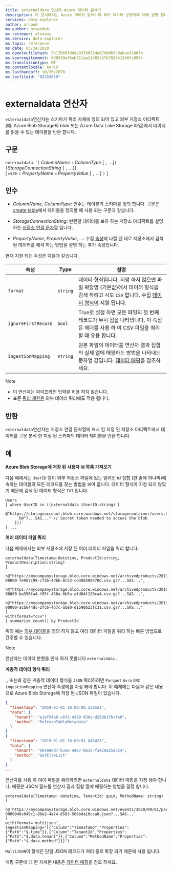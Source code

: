 ```yaml
---
title: externaldata 연산자-Azure 데이터 탐색기
description: 이 문서에서는 Azure 데이터 탐색기의 외부 데이터 운영자에 대해 설명 합니다.
services: data-explorer
author: orspod
ms.author: orspodek
ms.reviewer: alexans
ms.service: data-explorer
ms.topic: reference
ms.date: 03/24/2020
ms.openlocfilehash: 5b17b69fd49e937b672da07dd0b5c8abae9100fb
ms.sourcegitcommit: 608539af6ab511aa11d82c17b782641340fc8974
ms.translationtype: MT
ms.contentlocale: ko-KR
ms.lasthandoff: 10/20/2020
ms.locfileid: "92253059"
---
```

# <a name="externaldata-operator"></a>externaldata 연산자

`externaldata`연산자는 스키마가 쿼리 자체에 정의 되어 있고 외부 저장소 아티팩트 (예: Azure Blob Storage의 blob 또는 Azure Data Lake Storage 파일)에서 데이터를 읽을 수 있는 테이블을 반환 합니다.

## <a name="syntax"></a>구문

`externaldata``(` *ColumnName* `:` *ColumnType* [ `,` ...]`)`   
`[`*StorageConnectionString* [ `,` ...]`]`   
[ `with` `(` *PropertyName* `=` *PropertyValue* [ `,` ...] `)` ]

## <a name="arguments"></a>인수

* *ColumnName*, *ColumnType*: 인수는 테이블의 스키마를 정의 합니다.
  구문은 [create table](../management/create-table-command.md)에서 테이블을 정의할 때 사용 되는 구문과 같습니다.

* *StorageConnectionString*: 반환할 데이터를 보유 하는 저장소 아티팩트를 설명 하는 [저장소 연결 문자열](../api/connection-strings/storage.md) 입니다.

* *PropertyName*, *PropertyValue*, ...: 수집 [속성](../../ingestion-properties.md)에 나열 된 대로 저장소에서 검색 된 데이터를 해석 하는 방법을 설명 하는 추가 속성입니다.

현재 지원 되는 속성은 다음과 같습니다.

| 속성         | Type     | 설명       |
|------------------|----------|-------------------|
| `format`         | `string` | 데이터 형식입니다. 지정 하지 않으면 파일 확장명 (기본값)에서 데이터 형식을 검색 하려고 시도 `CSV` 합니다. 수집 [데이터 형식이](../../ingestion-supported-formats.md) 지원 됩니다. |
| `ignoreFirstRecord` | `bool` | True로 설정 하면 모든 파일의 첫 번째 레코드가 무시 됨을 나타냅니다. 이 속성은 헤더를 사용 하 여 CSV 파일을 쿼리할 때 유용 합니다. |
| `ingestionMapping` | `string` | 원본 파일의 데이터를 연산자 결과 집합의 실제 열에 매핑하는 방법을 나타내는 문자열 값입니다. [데이터 매핑](../management/mappings.md)을 참조하세요. |


> [!NOTE]
> * 이 연산자는 파이프라인 입력을 허용 하지 않습니다.
> * 표준 [쿼리 제한은](../concepts/querylimits.md) 외부 데이터 쿼리에도 적용 됩니다.

## <a name="returns"></a>반환

`externaldata`연산자는 저장소 연결 문자열에 표시 된 지정 된 저장소 아티팩트에서 데이터를 구문 분석 한 지정 된 스키마의 데이터 테이블을 반환 합니다.

## <a name="examples"></a>예

**Azure Blob Storage에 저장 된 사용자 Id 목록 가져오기**

다음 예에서는 `UserID` 열이 외부 저장소 파일에 있는 알려진 id 집합 (한 줄에 하나씩)에 속하는 테이블의 모든 레코드를 찾는 방법을 보여 줍니다. 데이터 형식이 지정 되지 않았기 때문에 검색 된 데이터 형식은 `TXT` 입니다.

```kusto
Users
| where UserID in ((externaldata (UserID:string) [
    @"https://storageaccount.blob.core.windows.net/storagecontainer/users.txt" 
      h@"?...SAS..." // Secret token needed to access the blob
    ]))
| ...
```

**여러 데이터 파일 쿼리**

다음 예제에서는 외부 저장소에 저장 된 여러 데이터 파일을 쿼리 합니다.

```kusto
externaldata(Timestamp:datetime, ProductId:string, ProductDescription:string)
[
  h@"https://mycompanystorage.blob.core.windows.net/archivedproducts/2019/01/01/part-00000-7e967c99-cf2b-4dbb-8c53-ce388389470d.csv.gz?...SAS...",
  h@"https://mycompanystorage.blob.core.windows.net/archivedproducts/2019/01/02/part-00000-ba356fa4-f85f-430a-8b5a-afd64f128ca4.csv.gz?...SAS...",
  h@"https://mycompanystorage.blob.core.windows.net/archivedproducts/2019/01/03/part-00000-acb644dc-2fc6-467c-ab80-d1590b23fc31.csv.gz?...SAS..."
]
with(format="csv")
| summarize count() by ProductId
```

위의 예는 [외부 테이블](schema-entities/externaltables.md)을 정의 하지 않고 여러 데이터 파일을 쿼리 하는 빠른 방법으로 간주할 수 있습니다.

> [!NOTE]
> 연산자는 데이터 분할을 인식 하지 못합니다 `externaldata` .

**계층적 데이터 형식 쿼리**

,, 또는와 같은 계층적 데이터 형식을 `JSON` 쿼리하려면 `Parquet` `Avro` `ORC` `ingestionMapping` 연산자 속성에를 지정 해야 합니다. 이 예제에는 다음과 같은 내용으로 Azure Blob Storage에 저장 된 JSON 파일이 있습니다.

```JSON
{
  "timestamp": "2019-01-01 10:00:00.238521",   
  "data": {    
    "tenant": "e1ef54a6-c6f2-4389-836e-d289b37bcfe0",   
    "method": "RefreshTableMetadata"   
  }   
}   
{
  "timestamp": "2019-01-01 10:00:01.845423",   
  "data": {   
    "tenant": "9b49d0d7-b3e6-4467-bb35-fa420a25d324",   
    "method": "GetFileList"   
  }   
}
...
```

연산자를 사용 하 여이 파일을 쿼리하려면 `externaldata` 데이터 매핑을 지정 해야 합니다. 매핑은 JSON 필드를 연산자 결과 집합 열에 매핑하는 방법을 결정 합니다.

```kusto
externaldata(Timestamp: datetime, TenantId: guid, MethodName: string)
[ 
   h@'https://mycompanystorage.blob.core.windows.net/events/2020/09/01/part-0000046c049c1-86e2-4e74-8583-506bda10cca8.json?...SAS...'
]
with(format='multijson', ingestionMapping='[{"Column":"Timestamp","Properties":{"Path":"$.time"}},{"Column":"TenantId","Properties":{"Path":"$.data.tenant"}},{"Column":"MethodName","Properties":{"Path":"$.data.method"}}]')
```

`MultiJSON`이 형식은 단일 JSON 레코드가 여러 줄로 확장 되기 때문에 사용 됩니다.

매핑 구문에 대 한 자세한 내용은 [데이터 매핑](../management/mappings.md)을 참조 하세요.
